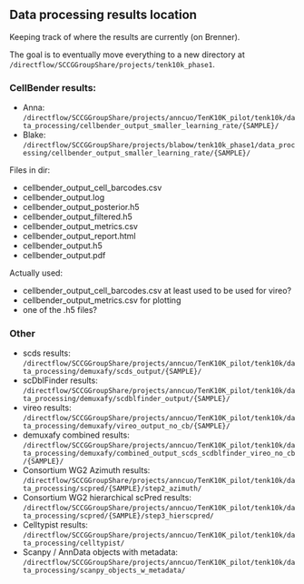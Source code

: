 ## Data processing results location

Keeping track of where the results are currently (on Brenner).

The goal is to eventually move everything to a new directory at ```/directflow/SCCGGroupShare/projects/tenk10k_phase1```.

### CellBender results:

  * Anna: ```/directflow/SCCGGroupShare/projects/anncuo/TenK10K_pilot/tenk10k/data_processing/cellbender_output_smaller_learning_rate/{SAMPLE}/```
  * Blake: ```/directflow/SCCGGroupShare/projects/blabow/tenk10k_phase1/data_processing/cellbender_output_smaller_learning_rate/{SAMPLE}/```

Files in dir:

* cellbender_output_cell_barcodes.csv
* cellbender_output.log
* cellbender_output_posterior.h5
* cellbender_output_filtered.h5
* cellbender_output_metrics.csv
* cellbender_output_report.html
* cellbender_output.h5
* cellbender_output.pdf

Actually used:

* cellbender_output_cell_barcodes.csv at least used to be used for vireo?
* cellbender_output_metrics.csv for plotting
* one of the .h5 files?

### Other

* scds results: ```/directflow/SCCGGroupShare/projects/anncuo/TenK10K_pilot/tenk10k/data_processing/demuxafy/scds_output/{SAMPLE}/```
* scDblFinder results: ```/directflow/SCCGGroupShare/projects/anncuo/TenK10K_pilot/tenk10k/data_processing/demuxafy/scdblfinder_output/{SAMPLE}/```
* vireo results: ```/directflow/SCCGGroupShare/projects/anncuo/TenK10K_pilot/tenk10k/data_processing/demuxafy/vireo_output_no_cb/{SAMPLE}/```
* demuxafy combined results: ```/directflow/SCCGGroupShare/projects/anncuo/TenK10K_pilot/tenk10k/data_processing/demuxafy/combined_output_scds_scdblfinder_vireo_no_cb/{SAMPLE}/```
* Consortium WG2 Azimuth results: ```/directflow/SCCGGroupShare/projects/anncuo/TenK10K_pilot/tenk10k/data_processing/scpred/{SAMPLE}/step2_azimuth/```
* Consortium WG2 hierarchical scPred results: ```/directflow/SCCGGroupShare/projects/anncuo/TenK10K_pilot/tenk10k/data_processing/scpred/{SAMPLE}/step3_hierscpred/```
* Celltypist results: ```/directflow/SCCGGroupShare/projects/anncuo/TenK10K_pilot/tenk10k/data_processing/celltypist/```
* Scanpy / AnnData objects with metadata: ```/directflow/SCCGGroupShare/projects/anncuo/TenK10K_pilot/tenk10k/data_processing/scanpy_objects_w_metadata/```
